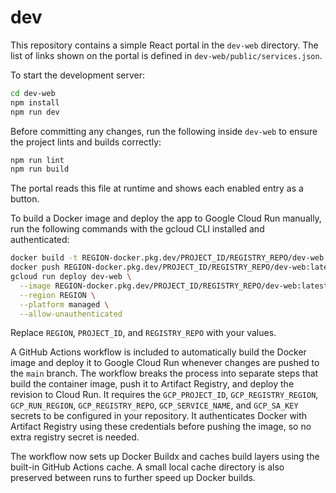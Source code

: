 # dev

This repository contains a simple React portal in the `dev-web` directory.
The list of links shown on the portal is defined in `dev-web/public/services.json`.

To start the development server:

```bash
cd dev-web
npm install
npm run dev
```

Before committing any changes, run the following inside `dev-web` to ensure
the project lints and builds correctly:

```bash
npm run lint
npm run build
```

The portal reads this file at runtime and shows each enabled entry as a button.

To build a Docker image and deploy the app to Google Cloud Run manually, run the
following commands with the gcloud CLI installed and authenticated:

```bash
docker build -t REGION-docker.pkg.dev/PROJECT_ID/REGISTRY_REPO/dev-web:latest ./dev-web
docker push REGION-docker.pkg.dev/PROJECT_ID/REGISTRY_REPO/dev-web:latest
gcloud run deploy dev-web \
  --image REGION-docker.pkg.dev/PROJECT_ID/REGISTRY_REPO/dev-web:latest \
  --region REGION \
  --platform managed \
  --allow-unauthenticated
```
Replace `REGION`, `PROJECT_ID`, and `REGISTRY_REPO` with your values.

A GitHub Actions workflow is included to automatically build the Docker image
and deploy it to Google Cloud Run whenever changes are pushed to the `main`
branch. The workflow breaks the process into separate steps that build the
container image, push it to Artifact Registry, and deploy the revision to Cloud
Run. It requires the `GCP_PROJECT_ID`, `GCP_REGISTRY_REGION`, `GCP_RUN_REGION`,
`GCP_REGISTRY_REPO`, `GCP_SERVICE_NAME`, and `GCP_SA_KEY` secrets to be configured in your repository.
It authenticates Docker with Artifact Registry using these credentials before
pushing the image, so no extra registry secret is needed.

The workflow now sets up Docker Buildx and caches build layers using the built-in
GitHub Actions cache. A small local cache directory is also preserved between
runs to further speed up Docker builds.
